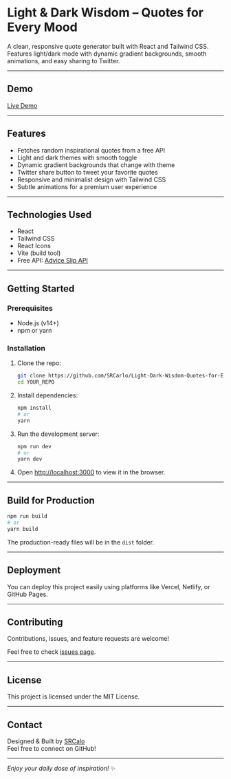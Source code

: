 # Light & Dark Wisdom – Quotes for Every Mood

A clean, responsive quote generator built with React and Tailwind CSS. Features light/dark mode with dynamic gradient backgrounds, smooth animations, and easy sharing to Twitter.

---

## Demo

[Live Demo](https://light-dark-wisdom-quotes-for-every.vercel.app/)

---

## Features

- Fetches random inspirational quotes from a free API  
- Light and dark themes with smooth toggle  
- Dynamic gradient backgrounds that change with theme  
- Twitter share button to tweet your favorite quotes  
- Responsive and minimalist design with Tailwind CSS  
- Subtle animations for a premium user experience

---

## Technologies Used

- React  
- Tailwind CSS  
- React Icons  
- Vite (build tool)  
- Free API: [Advice Slip API](https://api.adviceslip.com/)

---

## Getting Started

### Prerequisites

- Node.js (v14+)  
- npm or yarn

### Installation

1. Clone the repo:

   ```bash
   git clone https://github.com/SRCarlo/Light-Dark-Wisdom-Quotes-for-Every-Mood.git
   cd YOUR_REPO
   ```

2. Install dependencies:

   ```bash
   npm install
   # or
   yarn
   ```

3. Run the development server:

   ```bash
   npm run dev
   # or
   yarn dev
   ```

4. Open [http://localhost:3000](http://localhost:3000) to view it in the browser.

---

## Build for Production

```bash
npm run build
# or
yarn build
```

The production-ready files will be in the `dist` folder.

---

## Deployment

You can deploy this project easily using platforms like Vercel, Netlify, or GitHub Pages.

---

## Contributing

Contributions, issues, and feature requests are welcome!

Feel free to check [issues page](https://github.com/SRCarlo/Light-Dark-Wisdom-Quotes-for-Every-Mood#).

---

## License

This project is licensed under the MIT License.

---

## Contact

Designed & Built by [SRCalo](https://github.com/SRCarlo)  
Feel free to connect on GitHub!

---

*Enjoy your daily dose of inspiration!* ✨

